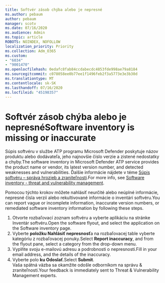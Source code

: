```yaml
---
title: Softvér zásob chýba alebo je nepresné
ms.author: pebaum
author: pebaum
manager: scotv
ms.date: 07/16/2020
ms.audience: Admin
ms.topic: article
ROBOTS: NOINDEX, NOFOLLOW
localization_priority: Priority
ms.collection: Adm_O365
ms.custom:
- "6034"
- "9001470"
ms.openlocfilehash: 0edafc8fab84ccdabecdc4853fde998ae79a8184
ms.sourcegitcommit: c078058ee0b77ee1f1496feb2f3a5773e3e3b30d
ms.translationtype: MT
ms.contentlocale: sk-SK
ms.lasthandoff: 07/16/2020
ms.locfileid: "45198357"
---
```

# <a name="software-inventory-is-missing-or-inaccurate"></a><span data-ttu-id="c404f-102">Softvér zásob chýba alebo je nepresné</span><span class="sxs-lookup"><span data-stu-id="c404f-102">Software inventory is missing or inaccurate</span></span>

<span data-ttu-id="c404f-103">Súpis softvéru v službe ATP programu Microsoft Defender poskytuje názov produktu alebo dodávateľa, jeho najnovšie číslo verzie a zistené nedostatky a chyby.</span><span class="sxs-lookup"><span data-stu-id="c404f-103">The software inventory in Microsoft Defender ATP service provides the product name or vendor, its latest version number, and detected weaknesses and vulnerabilities.</span></span> <span data-ttu-id="c404f-104">Ďalšie informácie nájdete v téme [Súpis softvéru – správa hrozieb a zraniteľnosti](https://docs.microsoft.com/windows/security/threat-protection/microsoft-defender-atp/tvm-software-inventory).</span><span class="sxs-lookup"><span data-stu-id="c404f-104">For more info, see [Software inventory - threat and vulnerability management](https://docs.microsoft.com/windows/security/threat-protection/microsoft-defender-atp/tvm-software-inventory).</span></span>

<span data-ttu-id="c404f-105">Pomocou týchto krokov môžete nahlásiť neurčité alebo neúplné informácie, nepresné čísla verzií alebo rekultivované informácie o inventári softvéru.</span><span class="sxs-lookup"><span data-stu-id="c404f-105">You can report vague or incomplete information, inaccurate version numbers, or remediated software inventory information by following these steps.</span></span>  

1. <span data-ttu-id="c404f-106">Otvorte rozbaľovací zoznam softvéru a vyberte aplikáciu na stránke Inventár softvéru.</span><span class="sxs-lookup"><span data-stu-id="c404f-106">Open the software flyout, and select the application on the Software inventory page.</span></span>
2. <span data-ttu-id="c404f-107">Vyberte **položku Nahlásiť nepresnosť**a na rozbaľovacej table vyberte kategóriu z rozbaľovacej ponuky.</span><span class="sxs-lookup"><span data-stu-id="c404f-107">Select **Report inaccuracy**, and from the flyout pane, select a category from the drop-down menu.</span></span>
3. <span data-ttu-id="c404f-108">Vyplňte svoju e-mailovú adresu a podrobnosti o nepresnosti.</span><span class="sxs-lookup"><span data-stu-id="c404f-108">Fill in your email address, and the details of the inaccuracy.</span></span>
4. <span data-ttu-id="c404f-109">Vyberte polo **ku Odoslať**.</span><span class="sxs-lookup"><span data-stu-id="c404f-109">Select **Submit**.</span></span></br>
    <span data-ttu-id="c404f-110">Vaša spätná väzba sa okamžite odošle odborníkom na správu & zraniteľnosti.</span><span class="sxs-lookup"><span data-stu-id="c404f-110">Your feedback is immediately sent to Threat & Vulnerability Management experts.</span></span>